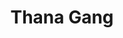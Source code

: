 ---
title: "Thana Gang"
title_bn: "থানা গাং"
description: "Thana gang starts from Birargaon and one stream ends at the Chatak border, another stream ends at Matjur."
---